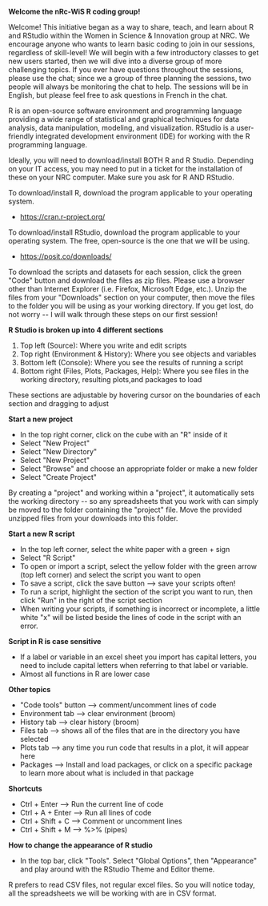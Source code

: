 **Welcome the nRc-WiS R coding group!**

Welcome! This initiative began as a way to share, teach, and learn about R and RStudio within the Women in Science & Innovation group at NRC. We encourage anyone who wants to learn basic coding to join in our sessions, regardless of skill-level! We will begin with a few introductory classes to get new users started, then we will dive into a diverse group of more challenging topics. If you ever have questions throughout the sessions, please use the chat; since we a group of three planning the sessions, two people will always be monitoring the chat to help. The sessions will be in English, but please feel free to ask questions in French in the chat. 

R is an open-source software environment and programming language providing a wide range of statistical and graphical techniques for data analysis, data manipulation, modeling, and visualization. RStudio is a user-friendly integrated development environment (IDE) for working with the R programming language. 

Ideally, you will need to download/install BOTH R and R Studio. Depending on your IT access, you may need to put in a ticket for the installation of these on your NRC computer. Make sure you ask for R AND RStudio. 

To download/install R, download the program applicable to your operating system. 
- https://cran.r-project.org/

To download/install RStudio, download the program applicable to your operating system. The free, open-source is the one that we will be using. 
- https://posit.co/downloads/

To download the scripts and datasets for each session, click the green "Code" button and download the files as zip files. Please use a browser other than Internet Explorer (i.e. Firefox, Microsoft Edge, etc.).
Unzip the files from your "Downloads" section on your computer, then move the files to the folder you will be using as your working directory. 
If you get lost, do not worry -- I will walk through these steps on our first session!

**R Studio is broken up into 4 different sections**
1) Top left (Source): Where you write and edit scripts
2) Top right (Environment & History): Where you see objects and variables
3) Bottom left (Console): Where you see the results of running a script
4) Bottom right (Files, Plots, Packages, Help): Where you see files in the working directory, resulting plots,and packages to load

These sections are adjustable by hovering cursor on the boundaries of each section and dragging to adjust

**Start a new project**
- In the top right corner, click on the cube with an "R" inside of it
- Select "New Project"
- Select "New Directory"
- Select "New Project"
- Select "Browse" and choose an appropriate folder or make a new folder
- Select "Create Project"

By creating a "project" and working within a "project", it automatically sets the working directory -- so any spreadsheets that you work with can simply be moved to the folder containing the "project" file. Move the provided unzipped files from your downloads into this folder.

**Start a new R script**
- In the top left corner, select the white paper with a green + sign
- Select "R Script"
- To open or import a script, select the yellow folder with the green arrow (top left corner) and select the script you want to open
- To save a script, click the save button --> save your scripts often!
- To run a script, highlight the section of the script you want to run, then click "Run" in the right of the script section
- When writing your scripts, if something is incorrect or incomplete, a little white "x" will be listed beside the lines of code in the script with an error.

**Script in R is case sensitive**
- If a label or variable in an excel sheet you import has capital letters, you need to include capital letters when referring to that label or variable.
- Almost all functions in R are lower case

**Other topics**
- "Code tools" button --> comment/uncomment lines of code
- Environment tab --> clear environment (broom)
- History tab --> clear history (broom)
- Files tab --> shows all of the files that are in the directory you have selected
- Plots tab --> any time you run code that results in a plot, it will appear here
- Packages --> Install and load packages, or click on a specific package to learn more about what is included in that package

**Shortcuts**
- Ctrl + Enter --> Run the current line of code
- Ctrl + A + Enter --> Run all lines of code
- Ctrl + Shift + C --> Comment or uncomment lines
- Ctrl + Shift + M --> %>% (pipes) 

**How to change the appearance of R studio**
- In the top bar, click "Tools". Select "Global Options", then "Appearance" and play around with the RStudio Theme and Editor theme.

R prefers to read CSV files, not regular excel files. So you will notice today, all the spreadsheets we will be working with are in CSV format.
